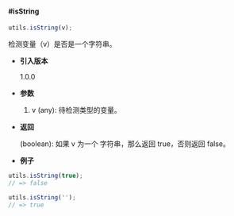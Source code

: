 #### #isString

```javascript
utils.isString(v);
```

检测变量（v）是否是一个字符串。

- **引入版本**

    1.0.0

- **参数**

    1. v (any): 待检测类型的变量。

- **返回**

    (boolean): 如果 v 为一个 字符串，那么返回 true，否则返回 false。

- **例子**

```javascript
utils.isString(true);
// => false

utils.isString('');
// => true
```
